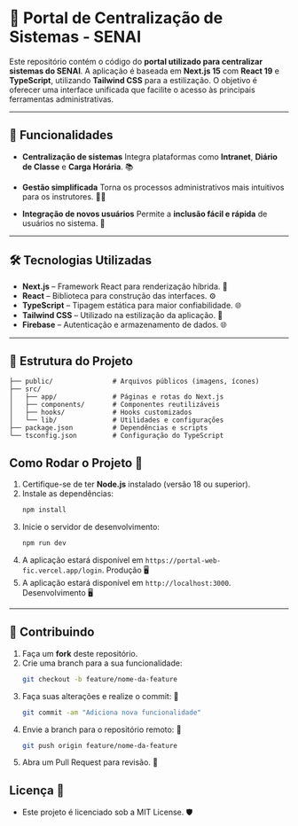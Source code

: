 # 🚀 Portal de Centralização de Sistemas - SENAI

Este repositório contém o código do **portal utilizado para centralizar sistemas do SENAI**. A aplicação é baseada em **Next.js 15** com **React 19** e **TypeScript**, utilizando **Tailwind CSS** para a estilização. O objetivo é oferecer uma interface unificada que facilite o acesso às principais ferramentas administrativas.

---

## 🌟 Funcionalidades

- **Centralização de sistemas**
  Integra plataformas como **Intranet**, **Diário de Classe** e **Carga Horária**. 📚

- **Gestão simplificada**
  Torna os processos administrativos mais intuitivos para os instrutores. 🧑‍🏫
  
- **Integração de novos usuários**
  Permite a **inclusão fácil e rápida** de usuários no sistema. 👥

---

## 🛠️ Tecnologias Utilizadas

- **Next.js** – Framework React para renderização híbrida. 🐍  
- **React** – Biblioteca para construção das interfaces. ⚙️
- **TypeScript** – Tipagem estática para maior confiabilidade. 🌐 
- **Tailwind CSS** – Utilizado na estilização da aplicação. 🎨
- **Firebase** – Autenticação e armazenamento de dados. 🌐 

---

## 📁 Estrutura do Projeto

```
├── public/               # Arquivos públicos (imagens, ícones)
├── src/
│   ├── app/              # Páginas e rotas do Next.js
│   ├── components/       # Componentes reutilizáveis
│   ├── hooks/            # Hooks customizados
│   └── lib/              # Utilidades e configurações
├── package.json          # Dependências e scripts
└── tsconfig.json         # Configuração do TypeScript
```
## Como Rodar o Projeto 🚗

1. Certifique-se de ter **Node.js** instalado (versão 18 ou superior).
2. Instale as dependências:
   ```bash
   npm install
   ```
3. Inicie o servidor de desenvolvimento:
   ```bash
   npm run dev
   ```
4. A aplicação estará disponível em `https://portal-web-fic.vercel.app/login`. Produção 🖥️
5. A aplicação estará disponível em `http://localhost:3000`. Desenvolvimento 🖥️

---

## 🤝 Contribuindo

1. Faça um **fork** deste repositório.
2. Crie uma branch para a sua funcionalidade:
   ```bash
   git checkout -b feature/nome-da-feature
   ```
3. Faça suas alterações e realize o commit: 📝
   ```bash
   git commit -am "Adiciona nova funcionalidade"
   ```
4. Envie a branch para o repositório remoto: 🚀
   ```bash
   git push origin feature/nome-da-feature
   ```
5. Abra um Pull Request para revisão. 🔄


## Licença 📜
- Este projeto é licenciado sob a MIT License. 🛡️
